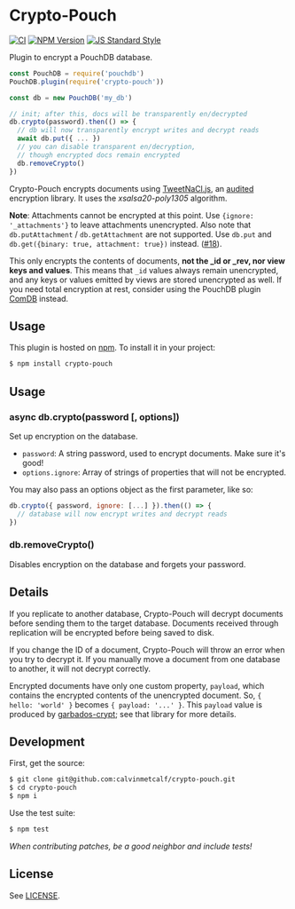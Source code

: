 # Crypto-Pouch

[![CI](https://github.com/calvinmetcalf/crypto-pouch/actions/workflows/ci.yaml/badge.svg)](https://github.com/calvinmetcalf/crypto-pouch/actions/workflows/ci.yaml)
[![NPM Version](https://img.shields.io/npm/v/crypto-pouch.svg?style=flat-square)](https://www.npmjs.com/package/crypto-pouch)
[![JS Standard Style](https://img.shields.io/badge/code%20style-standard-brightgreen.svg?style=flat-square)](https://github.com/feross/standard)

Plugin to encrypt a PouchDB database.

```js
const PouchDB = require('pouchdb')
PouchDB.plugin(require('crypto-pouch'))

const db = new PouchDB('my_db')

// init; after this, docs will be transparently en/decrypted
db.crypto(password).then(() => {
  // db will now transparently encrypt writes and decrypt reads
  await db.put({ ... })
  // you can disable transparent en/decryption,
  // though encrypted docs remain encrypted
  db.removeCrypto()
})
```

Crypto-Pouch encrypts documents using [TweetNaCl.js](https://github.com/dchest/tweetnacl-js), an [audited](https://cure53.de/tweetnacl.pdf) encryption library. It uses the *xsalsa20-poly1305* algorithm.

**Note**: Attachments cannot be encrypted at this point. Use `{ignore: '_attachments'}` to leave attachments unencrypted. Also note that `db.putAttachment` / `db.getAttachment` are not supported. Use `db.put` and `db.get({binary: true, attachment: true})` instead. ([#18](https://github.com/calvinmetcalf/crypto-pouch/issues/13)).

This only encrypts the contents of documents, **not the \_id or \_rev, nor view keys and values**. This means that `_id` values always remain unencrypted, and any keys or values emitted by views are stored unencrypted as well. If you need total encryption at rest, consider using the PouchDB plugin [ComDB](https://github.com/garbados/comdb) instead.

## Usage

This plugin is hosted on [npm](http://npmjs.com/). To install it in your project:

```bash
$ npm install crypto-pouch
```

## Usage

### async db.crypto(password [, options])

Set up encryption on the database.

- `password`: A string password, used to encrypt documents. Make sure it's good!
- `options.ignore`: Array of strings of properties that will not be encrypted.

You may also pass an options object as the first parameter, like so:

```javascript
db.crypto({ password, ignore: [...] }).then(() => {
  // database will now encrypt writes and decrypt reads
})
```

### db.removeCrypto()

Disables encryption on the database and forgets your password.

## Details

If you replicate to another database, Crypto-Pouch will decrypt documents before
sending them to the target database. Documents received through replication will
be encrypted before being saved to disk.

If you change the ID of a document, Crypto-Pouch will throw an error when you try
to decrypt it. If you manually move a document from one database to another,
it will not decrypt correctly.

Encrypted documents have only one custom property, `payload`, which contains the
encrypted contents of the unencrypted document. So, `{ hello: 'world' }` becomes
`{ payload: '...' }`. This `payload` value is produced by [garbados-crypt](https://github.com/garbados/crypt#garbados-crypt); see that library for more details.

## Development

First, get the source:

```bash
$ git clone git@github.com:calvinmetcalf/crypto-pouch.git
$ cd crypto-pouch
$ npm i
```

Use the test suite:

```bash
$ npm test
```

*When contributing patches, be a good neighbor and include tests!*

## License

See [LICENSE](./LICENSE).
